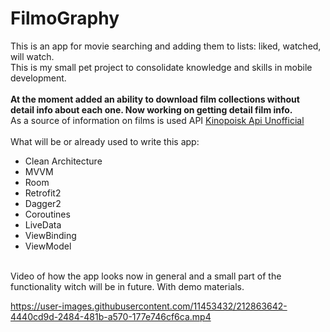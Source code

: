 # FilmoGraphy 
This is an app for movie searching and adding them to lists: liked, watched, will watch.
<br>
This is my small pet project to consolidate knowledge and skills in mobile development.
<br>
<br>
<b>At the moment added an ability to download film collections without detail info about each one. Now working on getting detail film info.</b>
<br>
As a source of information on films is used API <a href="https://kinopoiskapiunofficial.tech/" target="_blank">Kinopoisk Api Unofficial</a>
<br>
<br>
What will be or already used to write this app:
<ul>
  <li>Clean Architecture
  <li>MVVM
  <li>Room
  <li>Retrofit2
  <li>Dagger2
  <li>Coroutines
  <li>LiveData
  <li>ViewBinding
  <li>ViewModel
</ul>
<br>
Video of how the app looks now in general and a small part of the functionality witch will be in future. With demo materials.
<br>

https://user-images.githubusercontent.com/11453432/212863642-4440cd9d-2484-481b-a570-177e746cf6ca.mp4
